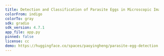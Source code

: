 ```yaml
---
title: Detection and Classification of Parasite Eggs in Microscopic Images with YOLOv8 
colorFrom: indigo
colorTo: gray
sdk: gradio
sdk_version: 4.7.1
app_file: app.py
pinned: false
license: cc
demo: https://huggingface.co/spaces/paoyingheng/parasite-egg-detection
---
```


